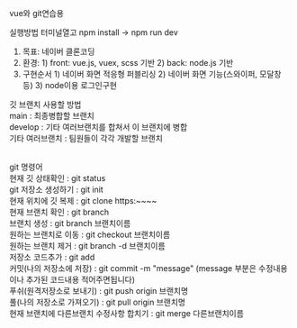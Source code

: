 vue와 git연습용

실행방법 
터미널열고 npm install -> npm run dev

1. 목표: 네이버 클론코딩
2. 환경: 1) front: vue.js, vuex, scss 기반  2) back: node.js 기반
3. 구현순서 1) 네이버 화면 적응형 퍼블리싱 2) 네이버 화면 기능(스와이퍼, 모달창 등) 3) node이용 로그인구현

깃 브랜치 사용할 방법 <br>
main : 최종병합할 브랜치 <br>
develop : 기타 여러브랜치를 합쳐서 이 브랜치에 병합 <br>
기타 여러브랜치 : 팀원들이 각각 개발할 브랜치 <br> <br>


git 명령어  <br>
현재 깃 상태확인 : git status <br>
git 저장소 생성하기 : git init <br>
현재 위치에 깃 복제 : git clone https:~~~~  <br>
현재 브랜치 확인 : git branch <br>
브랜치 생성 : git branch 브랜치이름 <br>
원하는 브랜치로 이동 : git checkout 브랜치이름 <br>
원하는 브랜치 제거 : git branch -d 브랜치이름 <br>
저장소 코드추가 : git add <br>
커밋(나의 저장소에 저장) : git commit -m "message"  (message 부분은 수정내용이나 추가된 코드내용 적어주면됩니다) <br>
푸쉬(원격저장소로 보내기) : git push origin 브랜치명 <br>
풀(나의 저장소로 가져오기) : git pull origin 브랜치명 <br>
현재 브랜치에 다른브랜치 수정사항 합치기 : git merge 다른브랜치이름 <br>












